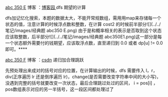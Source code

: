 [abc 350 E](https://atcoder.jp/contests/abc350/tasks/abc350_e)    博客 ：[博客园 ](https://www.cnblogs.com/Lanly/p/18148320) dfs 期望的计算

dfs加记忆化搜索，本题的数据太大，不能开常规数组，需用用map来存储每一个状态的值，注意计算的时候浮点数和整数，在计算 cost2 的时候前半部分![](../../笔记/images/经典题 abc350 E.png) 由于是和概率相关的表示是否取到这个状态应该取整数，后半部分![](../../笔记/images/经典题 abc350E1.png)这一部分是每一个状态额外需要付的钱期望，应该取浮点数，直至递归到 0.0 或者 dp[u] != 0.0 即可。****



[abc 350 F](https://atcoder.jp/contests/abc350/tasks/abc350_f)  博客 ：[csdn](https://blog.csdn.net/Code_Shark/article/details/138036536) 递归加合理跳跃

先预处理出来成对的括号对应的位置，在计算输出的时候，dfs 需要传入 l，r，div(正序遍历 lr 还是倒序遍历 lr)，change(是否需要改变字符串中间的大小写)，没遇到完整的括号就要改变一次状态，最后合理跳过处过的区间， i  = pos[i] ，pos数组表示对应的另一半括号，这一段区间都处理过了